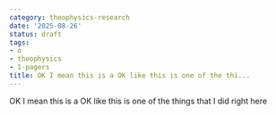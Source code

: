```yaml
---
category: theophysics-research
date: '2025-08-26'
status: draft
tags:
- o
- theophysics
- 1-pagers
title: OK I mean this is a OK like this is one of the thi...
---
```

   
OK I mean this is a OK like this is one of the things that I did right here